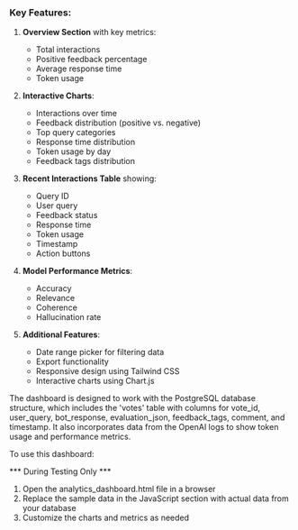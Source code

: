 ### Key Features:

1. __Overview Section__ with key metrics:

   - Total interactions
   - Positive feedback percentage
   - Average response time
   - Token usage

2. __Interactive Charts__:

   - Interactions over time
   - Feedback distribution (positive vs. negative)
   - Top query categories
   - Response time distribution
   - Token usage by day
   - Feedback tags distribution

3. __Recent Interactions Table__ showing:

   - Query ID
   - User query
   - Feedback status
   - Response time
   - Token usage
   - Timestamp
   - Action buttons

4. __Model Performance Metrics__:

   - Accuracy
   - Relevance
   - Coherence
   - Hallucination rate

5. __Additional Features__:

   - Date range picker for filtering data
   - Export functionality
   - Responsive design using Tailwind CSS
   - Interactive charts using Chart.js

The dashboard is designed to work with the PostgreSQL database structure, which includes the 'votes' table with columns for vote_id, user_query, bot_response, evaluation_json, feedback_tags, comment, and timestamp. It also incorporates data from the OpenAI logs to show token usage and performance metrics.

To use this dashboard:

*** During Testing Only ***

1. Open the analytics_dashboard.html file in a browser
2. Replace the sample data in the JavaScript section with actual data from your database
3. Customize the charts and metrics as needed
